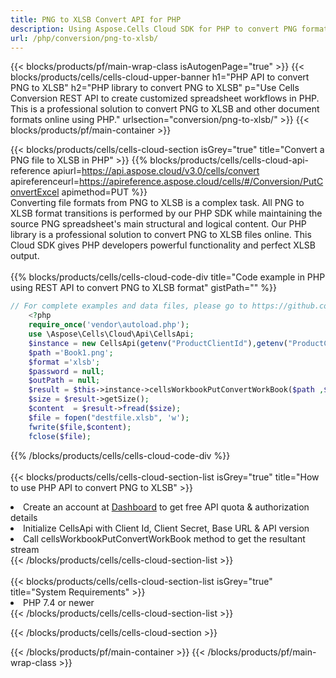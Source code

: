 ```yaml
---
title: PNG to XLSB Convert API for PHP 
description: Using Aspose.Cells Cloud SDK for PHP to convert PNG format file to XLSB format file. 
url: /php/conversion/png-to-xlsb/
---
```



{{< blocks/products/pf/main-wrap-class isAutogenPage="true" >}}
{{< blocks/products/cells/cells-cloud-upper-banner h1="PHP API to convert PNG to XLSB" h2="PHP library to convert PNG to XLSB" p="Use Cells Conversion REST API to create customized spreadsheet workflows in PHP. This is a professional solution to convert PNG to XLSB and other document formats online using PHP." urlsection="conversion/png-to-xlsb/" >}}
{{< blocks/products/pf/main-container >}}

{{< blocks/products/cells/cells-cloud-section isGrey="true"  title="Convert a PNG file to XLSB in PHP" >}}
{{% blocks/products/cells/cells-cloud-api-reference  apiurl=https://api.aspose.cloud/v3.0/cells/convert  apireferenceurl=https://apireference.aspose.cloud/cells/#/Conversion/PutConvertExcel  apimethod=PUT %}}
<br/>
Converting file formats from PNG to XLSB is a complex task. All PNG to XLSB format transitions is performed by our PHP SDK while maintaining the source PNG spreadsheet's main structural and logical content. Our PHP library is a professional solution to convert PNG to XLSB files online. This Cloud SDK gives PHP developers powerful functionality and perfect XLSB output.
<br/>
<br/>
{{% blocks/products/cells/cells-cloud-code-div title="Code example in PHP using REST API to convert PNG to XLSB format" gistPath="" %}}
 
```php
// For complete examples and data files, please go to https://github.com/aspose-cells-cloud/aspose-cells-cloud-php/
    <?php
    require_once('vendor\autoload.php');
    use \Aspose\Cells\Cloud\Api\CellsApi;
    $instance = new CellsApi(getenv("ProductClientId"),getenv("ProductClientSecret"));
    $path ='Book1.png';    
    $format ='xlsb';
    $password = null;
    $outPath = null;      
    $result = $this->instance->cellsWorkbookPutConvertWorkBook($path ,$format, $password,  $outPath);
    $size = $result->getSize();
    $content  = $result->fread($size);
    $file = fopen("destfile.xlsb", 'w');
    fwrite($file,$content);
    fclose($file);
```
 
{{% /blocks/products/cells/cells-cloud-code-div  %}}
<br/>
<br/>
{{< blocks/products/cells/cells-cloud-section-list isGrey="true"  title="How to use PHP API to convert  PNG to XLSB" >}}
<li>Create an account at <a href="https://dashboard.aspose.cloud/">Dashboard</a> to get free API quota & authorization details</li>
<li>Initialize CellsApi with Client Id, Client Secret, Base URL & API version</li>
<li>Call cellsWorkbookPutConvertWorkBook method to get the resultant stream</li>
{{< /blocks/products/cells/cells-cloud-section-list >}}
<br/>
<br/>
{{< blocks/products/cells/cells-cloud-section-list isGrey="true"  title="System Requirements" >}}
<li>PHP 7.4 or newer</li>
{{< /blocks/products/cells/cells-cloud-section-list >}}

{{< /blocks/products/cells/cells-cloud-section >}}

{{< /blocks/products/pf/main-container >}}
{{< /blocks/products/pf/main-wrap-class >}}
